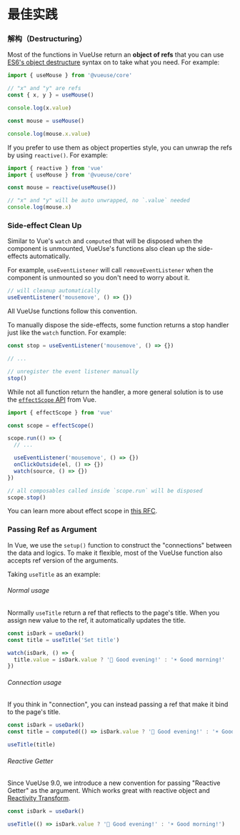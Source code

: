 # 最佳实践

### 解构（Destructuring）

Most of the functions in VueUse return an **object of refs** that you can use [ES6's object destructure](https://developer.mozilla.org/en-US/docs/Web/JavaScript/Reference/Operators/Destructuring_assignment) syntax on to take what you need. For example:

```ts
import { useMouse } from '@vueuse/core'

// "x" and "y" are refs
const { x, y } = useMouse()

console.log(x.value)

const mouse = useMouse()

console.log(mouse.x.value)
```

If you prefer to use them as object properties style, you can unwrap the refs by using `reactive()`. For example:

```ts
import { reactive } from 'vue'
import { useMouse } from '@vueuse/core'

const mouse = reactive(useMouse())

// "x" and "y" will be auto unwrapped, no `.value` needed
console.log(mouse.x)
```

### Side-effect Clean Up

Similar to Vue's `watch` and `computed` that will be disposed when the component is unmounted, VueUse's functions also clean up the side-effects automatically.

For example, `useEventListener` will call `removeEventListener` when the component is unmounted so you don't need to worry about it.

```ts
// will cleanup automatically
useEventListener('mousemove', () => {})
```

All VueUse functions follow this convention.

To manually dispose the side-effects, some function returns a stop handler just like the `watch` function. For example:

```ts
const stop = useEventListener('mousemove', () => {})

// ...

// unregister the event listener manually
stop()
```

While not all function return the handler, a more general solution is to use the [`effectScope` API](https://vuejs.org/api/reactivity-advanced.html#effectscope) from Vue.

```ts
import { effectScope } from 'vue'

const scope = effectScope()

scope.run(() => {
  // ...

  useEventListener('mousemove', () => {})
  onClickOutside(el, () => {})
  watch(source, () => {})
})

// all composables called inside `scope.run` will be disposed
scope.stop()
```

You can learn more about effect scope in [this RFC](https://github.com/vuejs/rfcs/blob/master/active-rfcs/0041-reactivity-effect-scope.md).

### Passing Ref as Argument

In Vue, we use the `setup()` function to construct the "connections" between the data and logics. To make it flexible, most of the VueUse function also accepts ref version of the arguments.

Taking `useTitle` as an example:

###### Normal usage

Normally `useTitle` return a ref that reflects to the page's title. When you assign new value to the ref, it automatically updates the title.

```ts
const isDark = useDark()
const title = useTitle('Set title')

watch(isDark, () => {
  title.value = isDark.value ? '🌙 Good evening!' : '☀️ Good morning!'
})
```

###### Connection usage

If you think in "connection", you can instead passing a ref that make it bind to the page's title.

```ts
const isDark = useDark()
const title = computed(() => isDark.value ? '🌙 Good evening!' : '☀️ Good morning!')

useTitle(title)
```

###### Reactive Getter

Since VueUse 9.0, we introduce a new convention for passing "Reactive Getter" as the argument. Which works great with reactive object and [Reactivity Transform](https://vuejs.org/guide/extras/reactivity-transform.html#reactivity-transform).

```ts
const isDark = useDark()

useTitle(() => isDark.value ? '🌙 Good evening!' : '☀️ Good morning!')
```
